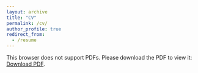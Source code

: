 ```yaml
---
layout: archive
title: "CV"
permalink: /cv/
author_profile: true
redirect_from:
  - /resume
---
```


<object data="../files/APTE_CV.pdf" type="application/pdf" width="700px" height="700px">
    <!--
<embed src="../files/APTE_CV.pdf">
-->
        <p>This browser does not support PDFs. Please download the PDF to view it: <a href="../files/cv.pdf">Download PDF</a>.</p>
    <!--</embed>-->
</object>
